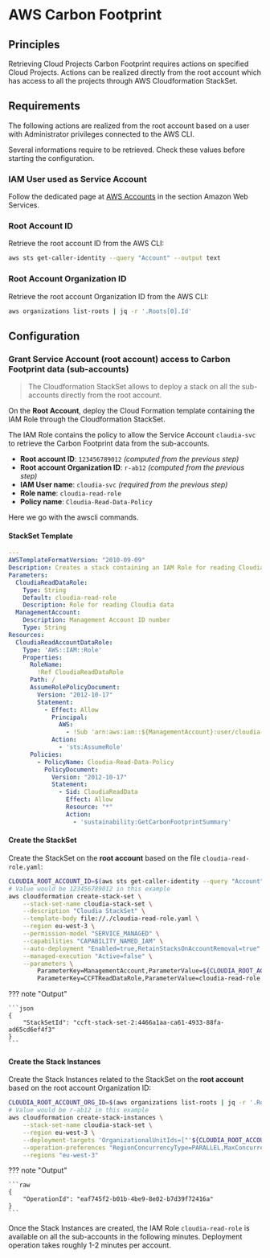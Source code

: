 # AWS Carbon Footprint

## Principles

Retrieving Cloud Projects Carbon Footprint requires actions on specified Cloud Projects. Actions can be realized directly from the root account which has access to all the projects through AWS Cloudformation StackSet.

## Requirements

The following actions are realized from the root account based on a user with Administrator privileges connected to the AWS CLI.

Several informations require to be retrieved. Check these values before starting the configuration.

### IAM User used as Service Account

Follow the dedicated page at [AWS Accounts](projects.md) in the section Amazon Web Services.

### Root Account ID

Retrieve the root account ID from the AWS CLI:

```bash
aws sts get-caller-identity --query "Account" --output text
```

### Root Account Organization ID

Retrieve the root account Organization ID from the AWS CLI:

```bash
aws organizations list-roots | jq -r '.Roots[0].Id'
```

## Configuration

### Grant Service Account (root account) access to Carbon Footprint data (sub-accounts)

> The Cloudformation StackSet allows to deploy a stack on all the sub-accounts directly from the root account.

On the **Root Account**, deploy the Cloud Formation template containing the IAM Role through the Cloudformation StackSet.

The IAM Role contains the policy to allow the Service Account `claudia-svc` to retrieve the Carbon Footprint data from the sub-accounts.

* **Root account ID**: `123456789012` *(computed from the previous step)*
* **Root account Organization ID**: `r-ab12` *(computed from the previous step)*
* **IAM User name**: `cloudia-svc` *(required from the previous step)*
* **Role name**: `cloudia-read-role`
* **Policy name**: `Cloudia-Read-Data-Policy`

Here we go with the awscli commands.

#### StackSet Template

```yaml title="cloudia-read-role.yaml"
---
AWSTemplateFormatVersion: "2010-09-09"
Description: Creates a stack containing an IAM Role for reading Cloudia data
Parameters:
  CloudiaReadDataRole:
    Type: String
    Default: cloudia-read-role
    Description: Role for reading Cloudia data
  ManagementAccount:
    Description: Management Account ID number
    Type: String
Resources:
  CloudiaReadAccountDataRole:
    Type: 'AWS::IAM::Role'
    Properties:
      RoleName:
        !Ref CloudiaReadDataRole
      Path: /
      AssumeRolePolicyDocument:
        Version: "2012-10-17"
        Statement:
          - Effect: Allow
            Principal:
              AWS:
                - !Sub 'arn:aws:iam::${ManagementAccount}:user/cloudia-svc'
            Action:
              - 'sts:AssumeRole'
      Policies:
        - PolicyName: Cloudia-Read-Data-Policy
          PolicyDocument:
            Version: "2012-10-17"
            Statement:
              - Sid: CloudiaReadData
                Effect: Allow
                Resource: "*"
                Action:
                  - 'sustainability:GetCarbonFootprintSummary'
```

#### Create the StackSet

Create the StackSet on the **root account** based on the file `cloudia-read-role.yaml`:

```bash
CLOUDIA_ROOT_ACCOUNT_ID=$(aws sts get-caller-identity --query "Account" --output text)
# Value would be 123456789012 in this example
aws cloudformation create-stack-set \
    --stack-set-name cloudia-stack-set \
    --description "Cloudia StackSet" \
    --template-body file://./cloudia-read-role.yaml \
    --region eu-west-3 \
    --permission-model "SERVICE_MANAGED" \
    --capabilities "CAPABILITY_NAMED_IAM" \
    --auto-deployment "Enabled=true,RetainStacksOnAccountRemoval=true" \
    --managed-execution "Active=false" \
    --parameters \
        ParameterKey=ManagementAccount,ParameterValue=${CLOUDIA_ROOT_ACCOUNT_ID} \
        ParameterKey=CCFTReadDataRole,ParameterValue=cloudia-read-role
```

??? note "Output"

    ```json
    {
        "StackSetId": "ccft-stack-set-2:4466a1aa-ca61-4933-88fa-ad65cd6ef4f3"
    }
    ```

#### Create the Stack Instances

Create the Stack Instances related to the StackSet on the **root account** based on the root account Organization ID:

```bash
CLOUDIA_ROOT_ACCOUNT_ORG_ID=$(aws organizations list-roots | jq -r '.Roots[0].Id')
# Value would be r-ab12 in this example
aws cloudformation create-stack-instances \
    --stack-set-name cloudia-stack-set \
    --region eu-west-3 \
    --deployment-targets 'OrganizationalUnitIds=["'${CLOUDIA_ROOT_ACCOUNT_ORG_ID}'"]' \
    --operation-preferences "RegionConcurrencyType=PARALLEL,MaxConcurrentCount=5" \
    --regions "eu-west-3"
```

??? note "Output"

    ```raw
    {
        "OperationId": "eaf745f2-b01b-4be9-8e02-b7d39f72416a"
    }
    ```

Once the Stack Instances are created, the IAM Role `cloudia-read-role` is available on all the sub-accounts in the following minutes. Deployment operation takes roughly 1-2 minutes per account.

